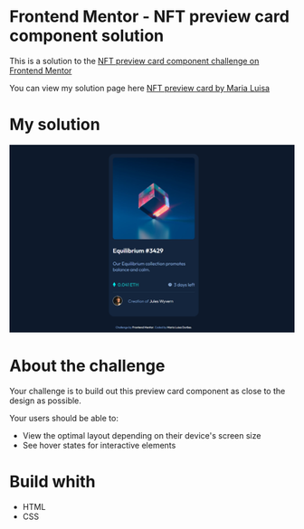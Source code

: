 # Frontend Mentor - NFT preview card component solution

This is a solution to the [NFT preview card component challenge on Frontend Mentor](https://www.frontendmentor.io/challenges/nft-preview-card-component-SbdUL_w0U)

You can view my solution page here [NFT preview card by Maria Luisa](https://marialuisamd.github.io/Frontend_Mentor/NFT_PREVIEW_CARD_COMPONENT/)


# My solution

![](./desing/NFT_CARD_DESING.png)

# About the challenge

Your challenge is to build out this preview card component as close to the design as possible.

Your users should be able to:

 - View the optimal layout depending on their device's screen size
 - See hover states for interactive elements

# Build whith

- HTML
- CSS

